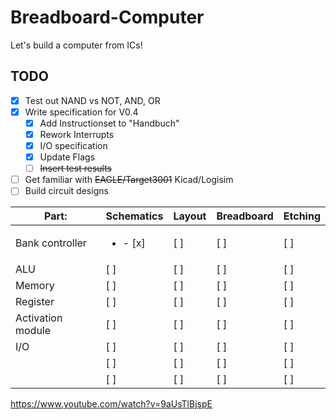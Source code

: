 # Breadboard-Computer
Let's build a computer from ICs!

## TODO
- [X] Test out NAND vs NOT, AND, OR
- [X] Write specification for V0.4
  - [X] Add Instructionset to "Handbuch"
  - [X] Rework Interrupts
  - [X] I/O specification
  - [X] Update Flags
  - [ ] ~~Insert test results~~
- [ ] Get familiar with ~~EAGLE/Target3001~~ Kicad/Logisim
- [ ] Build circuit designs

| Part:             | Schematics          | Layout | Breadboard | Etching |
|-------------------|---------------------|--------|------------|---------|
| Bank controller   | <ul><li>- [x] </li> | [ ]    | [ ]        | [ ]     |  
| ALU               | [ ]                 | [ ]    | [ ]        | [ ]     |  
| Memory            | [ ]                 | [ ]    | [ ]        | [ ]     |  
| Register          | [ ]                 | [ ]    | [ ]        | [ ]     |  
| Activation module | [ ]                 | [ ]    | [ ]        | [ ]     |  
| I/O               | [ ]                 | [ ]    | [ ]        | [ ]     |   
|                   | [ ]                 | [ ]    | [ ]        | [ ]     |   
|                   | [ ]                 | [ ]    | [ ]        | [ ]     | 

https://www.youtube.com/watch?v=9aUsTlBjspE
